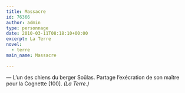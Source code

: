 ```yaml
---
title: Massacre
id: 76366
author: admin
type: personnage
date: 2010-03-11T08:18:10+00:00
excerpt: La Terre
novel:
  - terre
main_name: Massacre

---
```

**—** L’un des chiens du berger Soûlas. Partage l’exécration de son maître pour la Cognette [100]. _(La Terre.)_